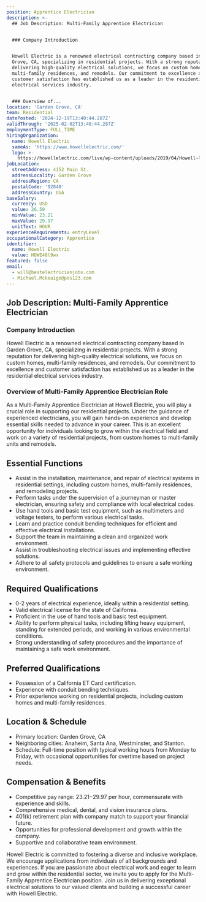```yaml
---
position: Apprentice Electrician
description: >-
  ## Job Description: Multi-Family Apprentice Electrician


  ### Company Introduction


  Howell Electric is a renowned electrical contracting company based in Garden
  Grove, CA, specializing in residential projects. With a strong reputation for
  delivering high-quality electrical solutions, we focus on custom homes,
  multi-family residences, and remodels. Our commitment to excellence and
  customer satisfaction has established us as a leader in the residential
  electrical services industry.


  ### Overview of...
location: 'Garden Grove, CA'
team: Residential
datePosted: '2024-12-19T13:40:44.287Z'
validThrough: '2025-02-02T13:40:44.287Z'
employmentType: FULL_TIME
hiringOrganization:
  name: Howell Electric
  sameAs: 'https://www.howellelectric.com/'
  logo: >-
    https://howellelectric.com/live/wp-content/uploads/2019/04/Howell-logo-img.png
jobLocation:
  streetAddress: 4152 Main St.
  addressLocality: Garden Grove
  addressRegion: CA
  postalCode: '92840'
  addressCountry: USA
baseSalary:
  currency: USD
  value: 26.59
  minValue: 23.21
  maxValue: 29.97
  unitText: HOUR
experienceRequirements: entryLevel
occupationalCategory: Apprentice
identifier:
  name: Howell Electric
  value: HOWE48l9wx
featured: false
email:
  - will@bestelectricianjobs.com
  - Michael.Mckeaige@pes123.com
---
```




## Job Description: Multi-Family Apprentice Electrician

### Company Introduction

Howell Electric is a renowned electrical contracting company based in Garden Grove, CA, specializing in residential projects. With a strong reputation for delivering high-quality electrical solutions, we focus on custom homes, multi-family residences, and remodels. Our commitment to excellence and customer satisfaction has established us as a leader in the residential electrical services industry.

### Overview of Multi-Family Apprentice Electrician Role

As a Multi-Family Apprentice Electrician at Howell Electric, you will play a crucial role in supporting our residential projects. Under the guidance of experienced electricians, you will gain hands-on experience and develop essential skills needed to advance in your career. This is an excellent opportunity for individuals looking to grow within the electrical field and work on a variety of residential projects, from custom homes to multi-family units and remodels.

## Essential Functions

- Assist in the installation, maintenance, and repair of electrical systems in residential settings, including custom homes, multi-family residences, and remodeling projects.
- Perform tasks under the supervision of a journeyman or master electrician, ensuring safety and compliance with local electrical codes.
- Use hand tools and basic test equipment, such as multimeters and voltage testers, to perform various electrical tasks.
- Learn and practice conduit bending techniques for efficient and effective electrical installations.
- Support the team in maintaining a clean and organized work environment.
- Assist in troubleshooting electrical issues and implementing effective solutions.
- Adhere to all safety protocols and guidelines to ensure a safe working environment.

## Required Qualifications

- 0-2 years of electrical experience, ideally within a residential setting.
- Valid electrical license for the state of California.
- Proficient in the use of hand tools and basic test equipment.
- Ability to perform physical tasks, including lifting heavy equipment, standing for extended periods, and working in various environmental conditions.
- Strong understanding of safety procedures and the importance of maintaining a safe work environment.

## Preferred Qualifications

- Possession of a California ET Card certification.
- Experience with conduit bending techniques.
- Prior experience working on residential projects, including custom homes and multi-family residences.

## Location & Schedule

- Primary location: Garden Grove, CA
- Neighboring cities: Anaheim, Santa Ana, Westminster, and Stanton.
- Schedule: Full-time position with typical working hours from Monday to Friday, with occasional opportunities for overtime based on project needs.

## Compensation & Benefits

- Competitive pay range: $23.21-$29.97 per hour, commensurate with experience and skills.
- Comprehensive medical, dental, and vision insurance plans.
- 401(k) retirement plan with company match to support your financial future.
- Opportunities for professional development and growth within the company.
- Supportive and collaborative team environment.

Howell Electric is committed to fostering a diverse and inclusive workplace. We encourage applications from individuals of all backgrounds and experiences. If you are passionate about electrical work and eager to learn and grow within the residential sector, we invite you to apply for the Multi-Family Apprentice Electrician position. Join us in delivering exceptional electrical solutions to our valued clients and building a successful career with Howell Electric.
